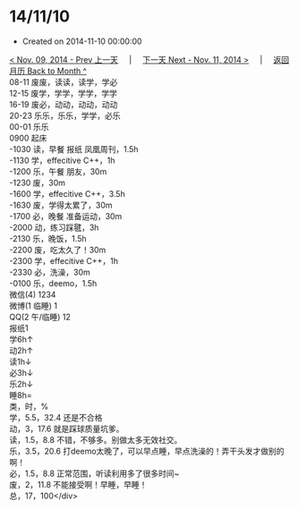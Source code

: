 # 14/11/10

* Created on 2014-11-10 00:00:00

[&lt; Nov. 09, 2014 - Prev 上一天](d09.md)     \|     [下一天 Next - Nov. 11, 2014 &gt;](d11.md)     \|     [返回月历 Back to Month ^](index.md)   
08-11 废废，读读，读学，学必  
12-15 废学，学学，学学，学学  
16-19 废必，动动，动动，动动  
20-23 乐乐，乐乐，学学，必乐  
00-01 乐乐  
0900 起床  
-1030 读，早餐 报纸 凤凰周刊，1.5h  
-1130 学，effecitive C++，1h  
-1200 乐，午餐 朋友，30m  
-1230 废，30m  
-1600 学，effecitive C++，3.5h  
-1630 废，学得太累了，30m  
-1700 必，晚餐 准备运动，30m  
-2000 动，练习踩毽，3h  
-2130 乐，晚饭，1.5h  
-2200 废，吃太久了！30m  
-2300 学，effecitive C++，1h  
-2330 必，洗澡，30m  
-0100 乐，deemo，1.5h  
微信\(4\) 1234  
微博\(1 临睡\) 1  
QQ\(2 午/临睡\) 12  
报纸1  
学6h↑  
动2h↑  
读1h↓  
必3h↓  
乐2h↓  
睡8h=  
类，时，%  
学，5.5，32.4 还是不合格  
动，3，17.6 就是踩球质量坑爹。  
读，1.5，8.8 不错，不够多。别做太多无效社交。  
乐，3.5，20.6 打deemo太晚了，可以早点睡，早点洗澡的！弄干头发才做别的啊！  
必，1.5，8.8 正常范围，听读利用多了很多时间~  
废，2，11.8 不能接受啊！早睡，早睡！  
总，17，100&lt;/div&gt;

